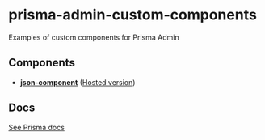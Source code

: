 # prisma-admin-custom-components
Examples of custom components for Prisma Admin

## Components

- [**json-component**](components/json-component) ([Hosted version](https://custom-components.now.sh/json-component))

## Docs

[See Prisma docs](https://www.prisma.io/docs/prisma-admin/custom-components-h4jp/)
